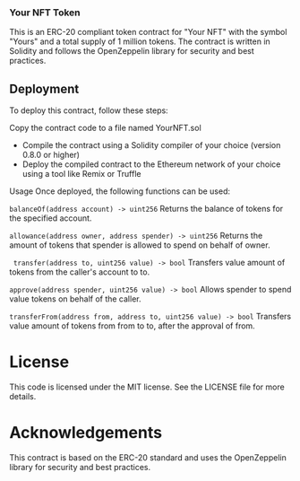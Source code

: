 ### Your NFT Token

This is an ERC-20 compliant token contract for "Your NFT" with the symbol "Yours" and a total supply of 1 million tokens. The contract is written in Solidity and follows the OpenZeppelin library for security and best practices.

## Deployment

To deploy this contract, follow these steps:

Copy the contract code to a file named YourNFT.sol
* Compile the contract using a Solidity compiler of your choice (version 0.8.0 or higher)
* Deploy the compiled contract to the Ethereum network of your choice using a tool like Remix or Truffle

Usage
Once deployed, the following functions can be used:

```balanceOf(address account) -> uint256```
Returns the balance of tokens for the specified account.

```allowance(address owner, address spender) -> uint256```
Returns the amount of tokens that spender is allowed to spend on behalf of owner.

``` transfer(address to, uint256 value) -> bool```
Transfers value amount of tokens from the caller's account to to.

``` approve(address spender, uint256 value) -> bool ```
Allows spender to spend value tokens on behalf of the caller.

```transferFrom(address from, address to, uint256 value) -> bool```
Transfers value amount of tokens from from to to, after the approval of from.

# License
This code is licensed under the MIT license. See the LICENSE file for more details.

# Acknowledgements
This contract is based on the ERC-20 standard and uses the OpenZeppelin library for security and best practices.

